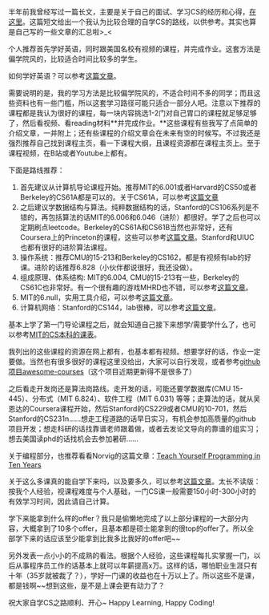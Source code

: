 半年前我曾经写过一篇长文，主要是关于自己的面试、学习CS的经历和心得，[在这里](https://www.cc98.org/topic/4905157)。这篇短文给出一个我认为比较合理的自学CS的路线，以供参考。其实也算是自己写的一些文章的汇总啦>_<

个人推荐首先学好英语，同时跟美国名校有视频的课程，并完成作业。这套方法是偏学院风的，比较适合时间比较多的学生。

如何学好英语？可以参考[这篇文章](https://www.cc98.org/topic/4922498)。

需要说明的是，我的学习方法是比较偏学院风的，不适合时间不多的同学；而且这些资料也有一些门槛，所以这套学习路径可能只适合一部分人吧。注意以下推荐的课程都是我认为很好的课程，每一块内容挑选1-2门对自己胃口的课程就足够足够了，然后看视频、看reading材料**并完成作业。**这些课程有些我写了点简单的介绍文章，一并附上；还有些课程的介绍文章会在未来有空的时候写。不过我还是强烈推荐自己找到课程主页，看一下课程大纲，且课程资源都在课程主页上。至于课程视频，在B站或者Youtube上都有。

下面是路线推荐：

1. 首先建议从计算机导论课程开始。推荐MIT的6.001或者Harvard的CS50或者Berkeley的CS61A都是可以的。关于CS61A，可以参考[这篇文章](https://www.cc98.org/topic/4909055)
2. 之后建议学数据结构与算法。纯粹数据结构的话，Stanford的CS106系列是不错的，再包括算法的话MIT的6.006和6.046（进阶）都很好。学了之后也可以定期刷点leetcode。Berkeley的CS61A和CS61B当然也非常好，还有Coursera上的Princeton的课程，这些可以参考[这篇文章](https://www.cc98.org/topic/4958296/1)。Stanford和UIUC也都有很好的进阶算法课程。
3. 操作系统：推荐CMU的15-213和Berkeley的CS162，都是有视频有lab的好课。进阶的话推荐6.828（小伙伴都说很好，我还没做）。
4. 组成原理、体系结构: MIT的6.004, CMU的15-213有一些，Berkeley的CS61C也非常好。有一个很有趣的游戏MHRD也不错，可以参考[这篇文章](https://zhuanlan.zhihu.com/p/148077075)。
5. MIT的6.null，实用工具介绍，可以参考[这篇文章](https://www.zhihu.com/question/29224038/answer/1214549826)。
6. 计算机网络：Stanford的CS144，lab很棒，可以参考[这篇文章](https://zhuanlan.zhihu.com/p/175998415)。

基本上学了第一门导论课程之后，就会知道自己接下来想学/需要学什么了，也可以参考[MIT的CS本科的课表](http://catalog.mit.edu/degree-charts/computer-science-engineering-course-6-3/)。

我列出的这些课程的资源在网上都有，也基本都有视频。想要学好的话，作业一定要做。当然也有很多很好的课程这里没给出，大家可以自行发现，或者参考[github项目awesome-courses](https://github.com/prakhar1989/awesome-courses)（这个项目近期更新得不是很多了）

之后看走开发岗还是算法岗路线。走开发的话，可能还要学数据库(CMU 15-445）、分布式（MIT 6.824）、软件工程（MIT 6.031) 等等；走算法的话，就从吴恩达的Coursera课程开始，然后Stanford的CS229或者CMU的10-701，然后Stanford的CS231n……想走工程道路的话早日实习，有机会参加高质量的github项目开发；想走科研的话找靠谱老师跟着做，或者去发论文导向的靠谱的组实习；想去美国读phd的话找机会去参加暑研……

关于编程部分，也推荐看看Norvig的这篇文章：[Teach Yourself Programming in Ten Years](http://norvig.com/21-days.html)

关于这么多课真的能自学下来吗，以及要多久，可以参考[这篇文章](https://www.zhihu.com/question/20571226/answer/1164008325)。太长不读版：按我个人经验，视课程难度与个人基础，一门CS课一般需要150小时-300小时的有效学习时间，因此请自己计算。

学下来能拿到什么样的offer？我只是偷懒地完成了以上部分课程的一大部分内容，大概拿到了10多个offer，且基本都是硕士能拿到的很top的offer了。所以全部学下来的话应该至少能拿到比我多比我好的offer吧~~

另外发表一点小小的不成熟的看法。根据个人经验，这些课程每扎实掌握一门，以后从事程序员工作的话基本上就可以年薪提高x万。这样的话，哪怕职业生涯只有十年（35岁就被裁了？），学好一门课的收益也在十万以上了。所以这些不是课，都是钱啊~~想到这些，是不是上课会更有动力了？

祝大家自学CS之路顺利、开心~ Happy Learning, Happy Coding!